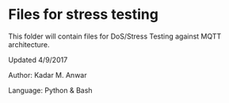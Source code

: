 # Files for stress testing

This folder will contain files for DoS/Stress Testing against MQTT architecture.

Updated 4/9/2017

Author: Kadar M. Anwar

Language: Python & Bash
